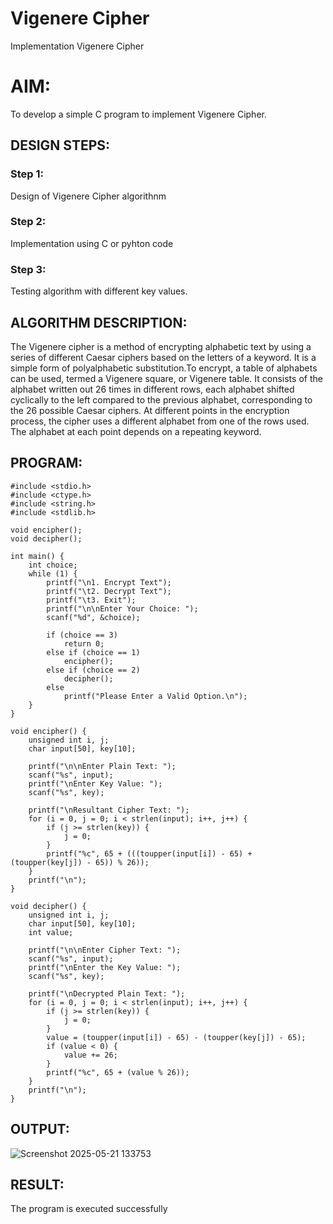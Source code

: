 # Vigenere Cipher
Implementation Vigenere Cipher

# AIM:
To develop a simple C program to implement Vigenere Cipher.

## DESIGN STEPS:
### Step 1:
Design of Vigenere Cipher algorithnm 
### Step 2:
Implementation using C or pyhton code
### Step 3:
Testing algorithm with different key values. 
## ALGORITHM DESCRIPTION:
The Vigenere cipher is a method of encrypting alphabetic text by using a series of different Caesar ciphers based on the letters of a keyword. It is a simple form of polyalphabetic substitution.To encrypt, a table of alphabets can be used, termed a Vigenere square, or Vigenere table. It consists of the alphabet written out 26 times in different rows, each alphabet shifted cyclically to the left compared to the previous alphabet, corresponding to the 26 possible Caesar ciphers. At different points in the encryption process, the cipher uses a different alphabet from one of the rows used. The alphabet at each point depends on a repeating keyword.

## PROGRAM:
```
#include <stdio.h>
#include <ctype.h>
#include <string.h>
#include <stdlib.h>

void encipher();
void decipher();

int main() {
    int choice;
    while (1) {
        printf("\n1. Encrypt Text");
        printf("\t2. Decrypt Text");
        printf("\t3. Exit");
        printf("\n\nEnter Your Choice: ");
        scanf("%d", &choice);
        
        if (choice == 3)
            return 0; 
        else if (choice == 1)
            encipher();
        else if (choice == 2)
            decipher();
        else
            printf("Please Enter a Valid Option.\n");
    }
}

void encipher() {
    unsigned int i, j;
    char input[50], key[10];
    
    printf("\n\nEnter Plain Text: ");
    scanf("%s", input);
    printf("\nEnter Key Value: ");
    scanf("%s", key);
    
    printf("\nResultant Cipher Text: ");
    for (i = 0, j = 0; i < strlen(input); i++, j++) {
        if (j >= strlen(key)) {
            j = 0;
        }
        printf("%c", 65 + (((toupper(input[i]) - 65) + (toupper(key[j]) - 65)) % 26));
    }
    printf("\n"); 
}

void decipher() {
    unsigned int i, j;
    char input[50], key[10];
    int value;
    
    printf("\n\nEnter Cipher Text: ");
    scanf("%s", input);
    printf("\nEnter the Key Value: ");
    scanf("%s", key);
    
    printf("\nDecrypted Plain Text: ");
    for (i = 0, j = 0; i < strlen(input); i++, j++) {
        if (j >= strlen(key)) {
            j = 0; 
        }
        value = (toupper(input[i]) - 65) - (toupper(key[j]) - 65);
        if (value < 0) {
            value += 26; 
        }
        printf("%c", 65 + (value % 26));
    }
    printf("\n"); 
}
```

## OUTPUT:
![Screenshot 2025-05-21 133753](https://github.com/user-attachments/assets/82adad91-5a32-43e6-8847-e9559e0d7e30)

## RESULT:
The program is executed successfully
